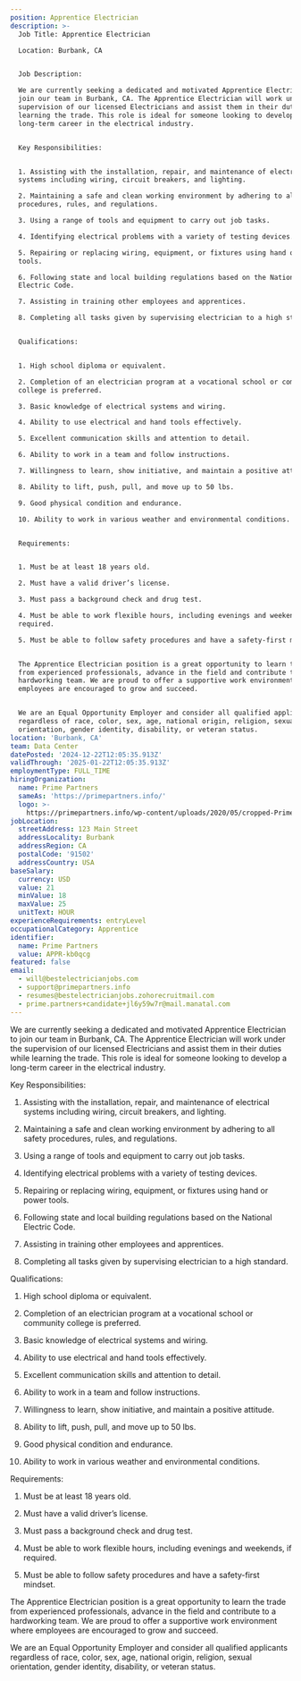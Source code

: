 ```yaml
---
position: Apprentice Electrician
description: >-
  Job Title: Apprentice Electrician

  Location: Burbank, CA


  Job Description:

  We are currently seeking a dedicated and motivated Apprentice Electrician to
  join our team in Burbank, CA. The Apprentice Electrician will work under the
  supervision of our licensed Electricians and assist them in their duties while
  learning the trade. This role is ideal for someone looking to develop a
  long-term career in the electrical industry.


  Key Responsibilities:


  1. Assisting with the installation, repair, and maintenance of electrical
  systems including wiring, circuit breakers, and lighting.

  2. Maintaining a safe and clean working environment by adhering to all safety
  procedures, rules, and regulations.

  3. Using a range of tools and equipment to carry out job tasks.

  4. Identifying electrical problems with a variety of testing devices.

  5. Repairing or replacing wiring, equipment, or fixtures using hand or power
  tools.

  6. Following state and local building regulations based on the National
  Electric Code.

  7. Assisting in training other employees and apprentices.

  8. Completing all tasks given by supervising electrician to a high standard.


  Qualifications:


  1. High school diploma or equivalent.

  2. Completion of an electrician program at a vocational school or community
  college is preferred.

  3. Basic knowledge of electrical systems and wiring.

  4. Ability to use electrical and hand tools effectively.

  5. Excellent communication skills and attention to detail.

  6. Ability to work in a team and follow instructions.

  7. Willingness to learn, show initiative, and maintain a positive attitude.

  8. Ability to lift, push, pull, and move up to 50 lbs.

  9. Good physical condition and endurance.

  10. Ability to work in various weather and environmental conditions.


  Requirements:


  1. Must be at least 18 years old.

  2. Must have a valid driver’s license.

  3. Must pass a background check and drug test.

  4. Must be able to work flexible hours, including evenings and weekends, if
  required.

  5. Must be able to follow safety procedures and have a safety-first mindset.


  The Apprentice Electrician position is a great opportunity to learn the trade
  from experienced professionals, advance in the field and contribute to a
  hardworking team. We are proud to offer a supportive work environment where
  employees are encouraged to grow and succeed. 


  We are an Equal Opportunity Employer and consider all qualified applicants
  regardless of race, color, sex, age, national origin, religion, sexual
  orientation, gender identity, disability, or veteran status.
location: 'Burbank, CA'
team: Data Center
datePosted: '2024-12-22T12:05:35.913Z'
validThrough: '2025-01-22T12:05:35.913Z'
employmentType: FULL_TIME
hiringOrganization:
  name: Prime Partners
  sameAs: 'https://primepartners.info/'
  logo: >-
    https://primepartners.info/wp-content/uploads/2020/05/cropped-Prime-Partners-Logo-NO-BG-1-1.png
jobLocation:
  streetAddress: 123 Main Street
  addressLocality: Burbank
  addressRegion: CA
  postalCode: '91502'
  addressCountry: USA
baseSalary:
  currency: USD
  value: 21
  minValue: 18
  maxValue: 25
  unitText: HOUR
experienceRequirements: entryLevel
occupationalCategory: Apprentice
identifier:
  name: Prime Partners
  value: APPR-kb0qcg
featured: false
email:
  - will@bestelectricianjobs.com
  - support@primepartners.info
  - resumes@bestelectricianjobs.zohorecruitmail.com
  - prime.partners+candidate+jl6y59w7r@mail.manatal.com
---
```


We are currently seeking a dedicated and motivated Apprentice Electrician to
  join our team in Burbank, CA. The Apprentice Electrician will work under the
  supervision of our licensed Electricians and assist them in their duties while
  learning the trade. This role is ideal for someone looking to develop a
  long-term career in the electrical industry.


  Key Responsibilities:


  1. Assisting with the installation, repair, and maintenance of electrical
  systems including wiring, circuit breakers, and lighting.

  2. Maintaining a safe and clean working environment by adhering to all safety
  procedures, rules, and regulations.

  3. Using a range of tools and equipment to carry out job tasks.

  4. Identifying electrical problems with a variety of testing devices.

  5. Repairing or replacing wiring, equipment, or fixtures using hand or power
  tools.

  6. Following state and local building regulations based on the National
  Electric Code.

  7. Assisting in training other employees and apprentices.

  8. Completing all tasks given by supervising electrician to a high standard.


  Qualifications:


  1. High school diploma or equivalent.

  2. Completion of an electrician program at a vocational school or community
  college is preferred.

  3. Basic knowledge of electrical systems and wiring.

  4. Ability to use electrical and hand tools effectively.

  5. Excellent communication skills and attention to detail.

  6. Ability to work in a team and follow instructions.

  7. Willingness to learn, show initiative, and maintain a positive attitude.

  8. Ability to lift, push, pull, and move up to 50 lbs.

  9. Good physical condition and endurance.

  10. Ability to work in various weather and environmental conditions.


  Requirements:


  1. Must be at least 18 years old.

  2. Must have a valid driver’s license.

  3. Must pass a background check and drug test.

  4. Must be able to work flexible hours, including evenings and weekends, if
  required.

  5. Must be able to follow safety procedures and have a safety-first mindset.


  The Apprentice Electrician position is a great opportunity to learn the trade
  from experienced professionals, advance in the field and contribute to a
  hardworking team. We are proud to offer a supportive work environment where
  employees are encouraged to grow and succeed. 


  We are an Equal Opportunity Employer and consider all qualified applicants
  regardless of race, color, sex, age, national origin, religion, sexual
  orientation, gender identity, disability, or veteran status.
